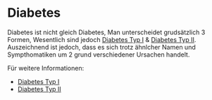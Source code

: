 # Diabetes

Diabetes ist nicht gleich Diabetes, Man unterscheidet grudsätzlich 3 Formen, Wesentlich sind jedoch [Diabetes Typ I](Diabetes%20Typ%20I.md) & [Diabetes Typ II](Diabetes%20Typ%20II.md). Auszeichnend ist jedoch, dass es sich trotz ähnlcher Namen und Sympthomatiken um 2 grund verschiedener Ursachen handelt.

Für weitere Informationen:
- [Diabetes Typ I](Diabetes%20Typ%20I.md)
- [Diabetes Typ II](Diabetes%20Typ%20II.md)